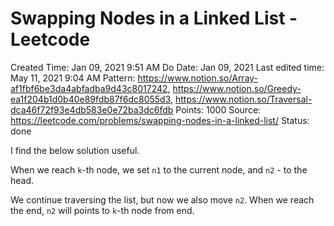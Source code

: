 # Swapping Nodes in a Linked List - Leetcode

Created Time: Jan 09, 2021 9:51 AM
Do Date: Jan 09, 2021
Last edited time: May 11, 2021 9:04 AM
Pattern: https://www.notion.so/Array-af1fbf6be3da4abfadba9d43c8017242, https://www.notion.so/Greedy-ea1f204b1d0b40e89fdb87f6dc8055d3, https://www.notion.so/Traversal-dca46f72f93e4db583e0e72ba3dc6fdb
Points: 1000
Source: https://leetcode.com/problems/swapping-nodes-in-a-linked-list/
Status: done

I find the below solution useful. 

[](https://leetcode.com/problems/swapping-nodes-in-a-linked-list/discuss/1009800/C%2B%2B-One-Pass)

When we reach `k`-th node, we set `n1` to the current node, and `n2` - to the head.

We continue traversing the list, but now we also move `n2`. When we reach the end, `n2` will points to `k`-th node from end.